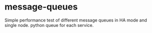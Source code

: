 # message-queues
Simple performance test of different message queues in HA mode and single node. python queue for each service.

